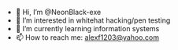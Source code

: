 - 👋 Hi, I’m @NeonBlack-exe
- 👀 I’m interested in whitehat hacking/pen testing
- 🌱 I’m currently learning information systems
- 📫 How to reach me: alexf1203@yahoo.com 

<!---
NeonBlack-exe/NeonBlack-exe is a ✨ special ✨ repository because its `README.md` (this file) appears on your GitHub profile.
You can click the Preview link to take a look at your changes.
--->
